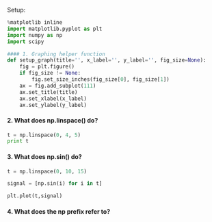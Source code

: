 Setup:
```python
%matplotlib inline
import matplotlib.pyplot as plt
import numpy as np
import scipy

#### 1. Graphing helper function
def setup_graph(title='', x_label='', y_label='', fig_size=None):
    fig = plt.figure()
    if fig_size != None:
        fig.set_size_inches(fig_size[0], fig_size[1])
    ax = fig.add_subplot(111)
    ax.set_title(title)
    ax.set_xlabel(x_label)
    ax.set_ylabel(y_label)
```

#### 2. What does np.linspace() do?
```python
t = np.linspace(0, 4, 5)
print t
```

#### 3. What does np.sin() do?
```python
t = np.linspace(0, 10, 15)

signal = [np.sin(i) for i in t] 

plt.plot(t,signal)
```

#### 4. What does the np prefix refer to?
####
